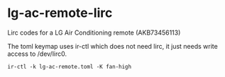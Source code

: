 # lg-ac-remote-lirc
Lirc codes for a LG Air Conditioning remote (AKB73456113)

The toml keymap uses ir-ctl which does not need lirc, it just needs write
access to /dev/lirc0.

```
ir-ctl -k lg-ac-remote.toml -K fan-high
```
